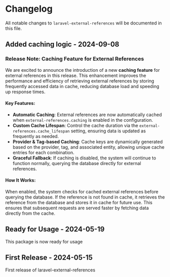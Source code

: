 # Changelog

All notable changes to `laravel-external-references` will be documented in this file.

## Added caching logic - 2024-09-08

### Release Note: Caching Feature for External References

We are excited to announce the introduction of a new **caching feature** for external references in this release. This enhancement improves the performance and efficiency of retrieving external references by storing frequently accessed data in cache, reducing database load and speeding up response times.

#### Key Features:

- **Automatic Caching**: External references are now automatically cached when `external-references.caching` is enabled in the configuration.
- **Custom Cache Lifespan**: Control the cache duration via the `external-references.cache_lifespan` setting, ensuring data is updated as frequently as needed.
- **Provider & Tag-based Caching**: Cache keys are dynamically generated based on the provider, tag, and associated entity, allowing unique cache entries for each combination.
- **Graceful Fallback**: If caching is disabled, the system will continue to function normally, querying the database directly for external references.

#### How It Works:

When enabled, the system checks for cached external references before querying the database. If the reference is not found in cache, it retrieves the reference from the database and stores it in cache for future use. This ensures that subsequent requests are served faster by fetching data directly from the cache.

## Ready for Usage - 2024-05-19

This package is now ready for usage

## First Release - 2024-05-15

First release of laravel-external-references
